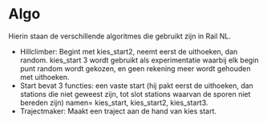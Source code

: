 # Algo

Hierin staan de verschillende algoritmes die gebruikt zijn in Rail NL. 
- Hillclimber: Begint met kies_start2, neemt eerst de uithoeken, dan random.
kies_start 3 wordt gebruikt als experimentatie waarbij elk begin punt random 
wordt gekozen, en geen rekening meer wordt gehouden met uithoeken.
- Start bevat 3 functies: een vaste start (hij pakt eerst de uithoeken, dan 
stations die niet geweest zijn, tot slot stations waarvan de sporen niet bereden
zijn) namen= kies_start, kies_start2, kies_start3.
- Trajectmaker: Maakt een traject aan de hand van kies start.